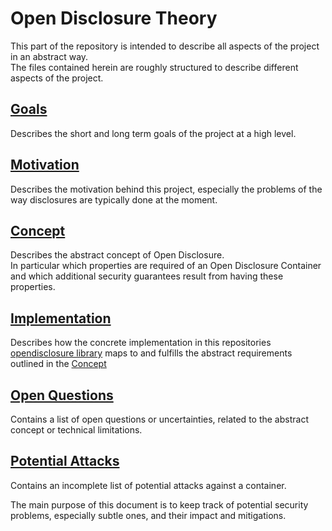 # Open Disclosure Theory
This part of the repository is intended to describe all aspects of the project in an abstract way.  
The files contained herein are roughly structured to describe different aspects of the project.

## [Goals](goals.md)
Describes the short and long term goals of the project at a high level.

## [Motivation](motivation.md)
Describes the motivation behind this project, especially the problems of the way disclosures are typically done at the moment.

## [Concept](concept.md)
Describes the abstract concept of Open Disclosure.  
In particular which properties are required of an Open Disclosure Container and which additional security guarantees result from having these properties.

## [Implementation](implementation.md)
Describes how the concrete implementation in this repositories [opendisclosure library](../opendisclosure) maps to and fulfills the abstract requirements outlined in the [Concept](concept.md)

## [Open Questions](open_questions.md)
Contains a list of open questions or uncertainties, related to the abstract concept or technical limitations.

## [Potential Attacks](potential_attacks.md)
Contains an incomplete list of potential attacks against a container.

The main purpose of this document is to keep track of potential security problems, especially subtle ones, and their impact and mitigations.


